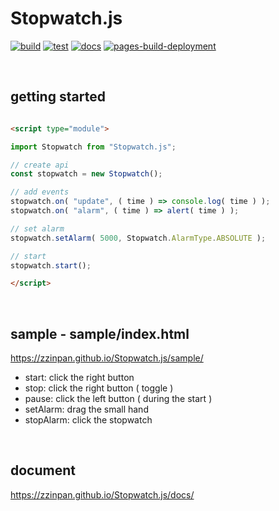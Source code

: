 # Stopwatch.js

[![build](https://github.com/zzinpan/Stopwatch.js/actions/workflows/build.yml/badge.svg)](https://github.com/zzinpan/Stopwatch.js/actions/workflows/build.yml)
[![test](https://github.com/zzinpan/Stopwatch.js/workflows/test/badge.svg)](https://github.com/zzinpan/Stopwatch.js/actions/workflows/test.yml)
[![docs](https://github.com/zzinpan/Stopwatch.js/workflows/docs/badge.svg)](https://github.com/zzinpan/Stopwatch.js/actions/workflows/docs.yml)
[![pages-build-deployment](https://github.com/zzinpan/Stopwatch.js/actions/workflows/pages/pages-build-deployment/badge.svg)](https://github.com/zzinpan/Stopwatch.js/actions/workflows/pages/pages-build-deployment)


<br>

## getting started

```html

<script type="module">

import Stopwatch from "Stopwatch.js";

// create api
const stopwatch = new Stopwatch();

// add events
stopwatch.on( "update", ( time ) => console.log( time ) );
stopwatch.on( "alarm", ( time ) => alert( time ) );

// set alarm
stopwatch.setAlarm( 5000, Stopwatch.AlarmType.ABSOLUTE );

// start
stopwatch.start();

</script>

```

<br>

## sample - sample/index.html
https://zzinpan.github.io/Stopwatch.js/sample/
- start: click the right button 
- stop: click the right button ( toggle )
- pause: click the left button ( during the start )
- setAlarm: drag the small hand
- stopAlarm: click the stopwatch

<br>

## document
https://zzinpan.github.io/Stopwatch.js/docs/

